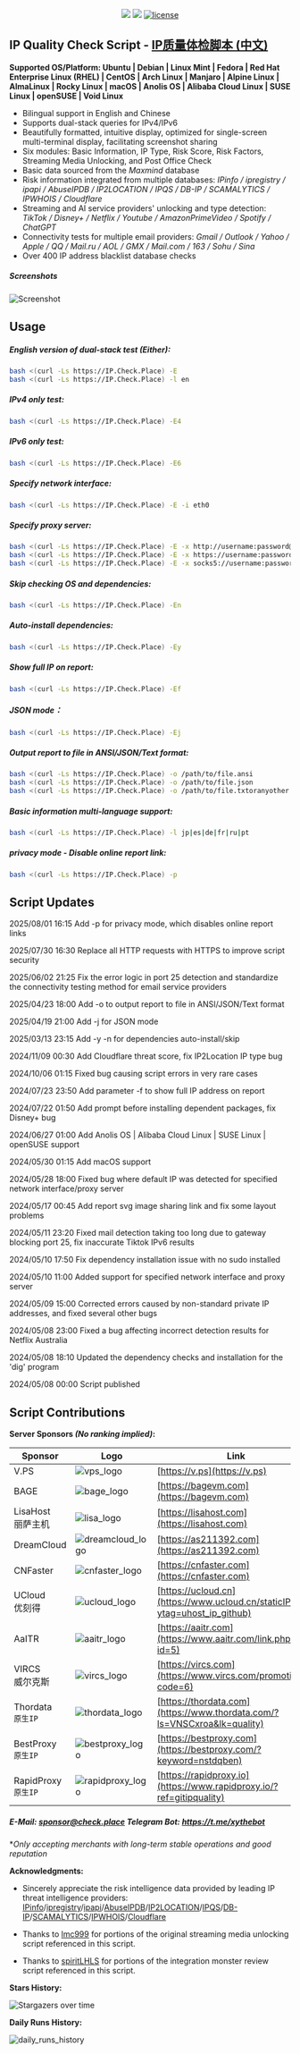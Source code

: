 <p align="center">
<img src="https://hits.xykt.de/ip.svg?action=view&count_bg=%2379C83D&title_bg=%23555555&title=Runs&edge_flat=false"/> 
<img src="https://hits.xykt.de/ip_github.svg?action=hit&count_bg=%233DC8C0&title_bg=%23555555&title=Visits&edge_flat=false"/> 
<a href="/LICENSE"><img src="https://img.shields.io/badge/License-AGPL%20v3-blue.svg" alt="license" /></a>  
</p>

## IP Quality Check Script  -  [IP质量体检脚本 (中文)](https://github.com/xykt/IPQuality/blob/main/README.md)

**Supported OS/Platform: Ubuntu | Debian | Linux Mint | Fedora | Red Hat Enterprise Linux (RHEL) | CentOS | Arch Linux | Manjaro | Alpine Linux | AlmaLinux | Rocky Linux | macOS | Anolis OS | Alibaba Cloud Linux | SUSE Linux | openSUSE | Void Linux**

- Bilingual support in English and Chinese
- Supports dual-stack queries for IPv4/IPv6
- Beautifully formatted, intuitive display, optimized for single-screen multi-terminal display, facilitating screenshot sharing
- Six modules: Basic Information, IP Type, Risk Score, Risk Factors, Streaming Media Unlocking, and Post Office Check
- Basic data sourced from the *Maxmind* database
- Risk information integrated from multiple databases: *IPinfo / ipregistry / ipapi / AbuseIPDB / IP2LOCATION / IPQS / DB-IP / SCAMALYTICS / IPWHOIS / Cloudflare*
- Streaming and AI service providers' unlocking and type detection: *TikTok / Disney+ / Netflix / Youtube / AmazonPrimeVideo / Spotify / ChatGPT*
- Connectivity tests for multiple email providers: *Gmail / Outlook / Yahoo / Apple / QQ / Mail.ru / AOL / GMX / Mail.com / 163 / Sohu / Sina*
- Over 400 IP address blacklist database checks

##### Screenshots
![Screenshot](https://raw.githubusercontent.com/xykt/IPQuality/main/res/en_IPv4.svg)

## Usage

##### English version of dual-stack test (Either):
````bash
bash <(curl -Ls https://IP.Check.Place) -E
bash <(curl -Ls https://IP.Check.Place) -l en
````

##### IPv4 only test:
````bash
bash <(curl -Ls https://IP.Check.Place) -E4
````

##### IPv6 only test:
````bash
bash <(curl -Ls https://IP.Check.Place) -E6
````

##### Specify network interface:
````bash
bash <(curl -Ls https://IP.Check.Place) -E -i eth0
````

##### Specify proxy server:
````bash
bash <(curl -Ls https://IP.Check.Place) -E -x http://username:password@proxyserver:port
bash <(curl -Ls https://IP.Check.Place) -E -x https://username:password@proxyserver:port
bash <(curl -Ls https://IP.Check.Place) -E -x socks5://username:password@socksproxy:port
````

##### Skip checking OS and dependencies:

```bash
bash <(curl -Ls https://IP.Check.Place) -En
```

##### Auto-install dependencies:

```bash
bash <(curl -Ls https://IP.Check.Place) -Ey
```

##### Show full IP on report:
````bash
bash <(curl -Ls https://IP.Check.Place) -Ef
````

##### JSON mode：
````bash
bash <(curl -Ls https://IP.Check.Place) -Ej
````

##### Output report to file in ANSI/JSON/Text format:
````bash
bash <(curl -Ls https://IP.Check.Place) -o /path/to/file.ansi
bash <(curl -Ls https://IP.Check.Place) -o /path/to/file.json
bash <(curl -Ls https://IP.Check.Place) -o /path/to/file.txtoranyother
````

##### Basic information multi-language support:
````bash
bash <(curl -Ls https://IP.Check.Place) -l jp|es|de|fr|ru|pt
````

##### privacy mode - Disable online report link:
````bash
bash <(curl -Ls https://IP.Check.Place) -p
````

## Script Updates

2025/08/01 16:15 Add -p for privacy mode, which disables online report links

2025/07/30 16:30 Replace all HTTP requests with HTTPS to improve script security

2025/06/02 21:25 Fix the error logic in port 25 detection and standardize the connectivity testing method for email service providers

2025/04/23 18:00 Add -o to output report to file in ANSI/JSON/Text format

2025/04/19 21:00 Add -j for JSON mode

2025/03/13 23:15 Add -y -n for dependencies auto-install/skip

2024/11/09 00:30 Add Cloudflare threat score, fix IP2Location IP type bug

2024/10/06 01:15 Fixed bug causing script errors in very rare cases

2024/07/23 23:50 Add parameter -f to show full IP address on report

2024/07/22 01:50 Add prompt before installing dependent packages, fix Disney+ bug

2024/06/27 01:00 Add Anolis OS | Alibaba Cloud Linux | SUSE Linux | openSUSE support

2024/05/30 01:15 Add macOS support

2024/05/28 18:00 Fixed bug where default IP was detected for specified network interface/proxy server

2024/05/17 00:45 Add report svg image sharing link and fix some layout problems

2024/05/11 23:20 Fixed mail detection taking too long due to gateway blocking port 25, fix inaccurate Tiktok IPv6 results

2024/05/10 17:50 Fix dependency installation issue with no sudo installed

2024/05/10 11:00 Added support for specified network interface and proxy server

2024/05/09 15:00 Corrected errors caused by non-standard private IP addresses, and fixed several other bugs

2024/05/08 23:00 Fixed a bug affecting incorrect detection results for Netflix Australia

2024/05/08 18:10 Updated the dependency checks and installation for the 'dig' program

2024/05/08 00:00 Script published

## Script Contributions

**Server Sponsors​ *(No ranking implied)*:**

| Sponsor | Logo | Link | 
| - | - | - |
| V.PS | ![vps_logo](https://raw.githubusercontent.com/xykt/IPQuality/main/res/sponsor/logo_vps.png) | [https://v.ps](https://v.ps)| 
| BAGE | ![bage_logo](https://raw.githubusercontent.com/xykt/IPQuality/main/res/sponsor/logo_bage.png) | [https://bagevm.com](https://bagevm.com)|
| LisaHost</br>丽萨主机 | ![lisa_logo](https://raw.githubusercontent.com/xykt/IPQuality/main/res/sponsor/logo_lisa.png) | [https://lisahost.com](https://lisahost.com)|
| DreamCloud | ![dreamcloud_logo](https://raw.githubusercontent.com/xykt/IPQuality/main/res/sponsor/logo_dreamcloud.png) | [https://as211392.com](https://as211392.com)|
| CNFaster | ![cnfaster_logo](https://raw.githubusercontent.com/xykt/IPQuality/main/res/sponsor/logo_cnfaster.png) | [https://cnfaster.com](https://cnfaster.com)|
| UCloud</br>优刻得 | ![ucloud_logo](https://raw.githubusercontent.com/xykt/IPQuality/main/res/sponsor/logo_ucloud.png) | [https://ucloud.cn](https://www.ucloud.cn/staticIPHost?ytag=uhost_ip_github)|
| AaITR | ![aaitr_logo](https://raw.githubusercontent.com/xykt/IPQuality/main/res/sponsor/logo_aaitr.png) | [https://aaitr.com](https://www.aaitr.com/link.php?id=5)| 
| VIRCS</br>威尔克斯 | ![vircs_logo](https://raw.githubusercontent.com/xykt/IPQuality/main/res/sponsor/logo_vircs.png) | [https://vircs.com](https://www.vircs.com/promotion?code=6)| 
| Thordata</br>`原生IP` | ![thordata_logo](https://raw.githubusercontent.com/xykt/IPQuality/main/res/sponsor/logo_thordata.png) | [https://thordata.com](https://www.thordata.com/?ls=VNSCxroa&lk=quality)|  
| BestProxy</br>`原生IP` | ![bestproxy_logo](https://raw.githubusercontent.com/xykt/IPQuality/main/res/sponsor/logo_bestproxy.png) | [https://bestproxy.com](https://bestproxy.com/?keyword=nstdqben)| 
| RapidProxy</br>`原生IP` | ![rapidproxy_logo](https://raw.githubusercontent.com/xykt/IPQuality/main/res/sponsor/logo_rapidproxy.png) | [https://rapidproxy.io](https://www.rapidproxy.io/?ref=gitipquality)| 

##### *E-Mail: sponsor@check.place Telegram Bot: https://t.me/xythebot*
**Only accepting merchants with long-term stable operations and good reputation*

**Acknowledgments:**

- Sincerely appreciate the risk intelligence data provided by leading IP threat intelligence providers: [IPinfo](https://ipinfo.io/)/[ipregistry](https://ipregistry.co/)/[ipapi](https://ipapi.is/)/[AbuseIPDB](https://www.abuseipdb.com/)/[IP2LOCATION](https://www.ip2location.com/)/[IPQS](https://www.ipqualityscore.com/)/[DB-IP](https://db-ip.com/)/[SCAMALYTICS](https://scamalytics.com/)/[IPWHOIS](https://ipwhois.io/)/[Cloudflare](https://cloudflare.com/)

- Thanks to [lmc999](https://github.com/lmc999/RegionRestrictionCheck) for portions of the original streaming media unlocking script referenced in this script.

- Thanks to [spiritLHLS](https://github.com/spiritLHLS/ecs) for portions of the integration monster review script referenced in this script.

**Stars History:**

![Stargazers over time](https://starchart.cc/xykt/IPQuality.svg?background=%23FFFFFF&axis=%23333333&line=%2377dd77)

**Daily Runs History:**

![daily_runs_history](https://hits.xykt.de/history/ip.svg?days=46&chartType=bar&title=Daily%20Runs%20of%20Network%20Quality%20Script&width=1024&height=400&color=green)
